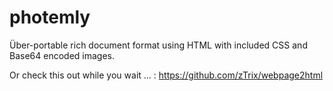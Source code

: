 photemly
========

Über-portable rich document format using HTML with included CSS and Base64 encoded images.

Or check this out while you wait ... : https://github.com/zTrix/webpage2html 
